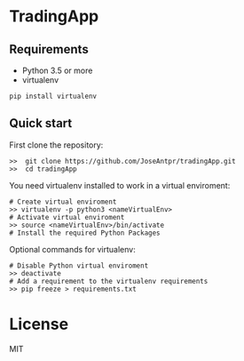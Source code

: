 # TradingApp

## Requirements 
- Python 3.5 or more
- virtualenv
```
pip install virtualenv
```
## Quick start

First clone the repository: 

```
>>  git clone https://github.com/JoseAntpr/tradingApp.git
>>  cd tradingApp 
```

You need virtualenv installed to work in a virtual enviroment:
```
# Create virtual enviroment 
>> virtualenv -p python3 <nameVirtualEnv>
# Activate virtual enviroment
>> source <nameVirtualEnv>/bin/activate
# Install the required Python Packages
```

Optional commands for virtualenv:
```
# Disable Python virtual enviroment
>> deactivate
# Add a requirement to the virtualenv requirements
>> pip freeze > requirements.txt
```

# License
MIT
